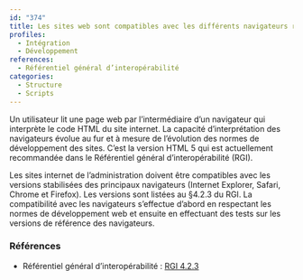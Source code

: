 ```yaml
---
id: "374"
title: Les sites web sont compatibles avec les différents navigateurs recommandés par le Référentiel général d’interopérabilité.
profiles:
  - Intégration
  - Développement
references:
  - Référentiel général d’interopérabilité
categories:
  - Structure
  - Scripts
---
```


Un utilisateur lit une page web par l’intermédiaire d’un navigateur qui interprète le code HTML du site internet. La capacité d’interprétation des navigateurs évolue au fur et à mesure de l’évolution des normes de développement des sites. C’est la version HTML 5 qui est actuellement recommandée dans le Référentiel général d’interopérabilité (RGI).

Les sites internet de l’administration doivent être compatibles avec les versions stabilisées des principaux navigateurs (Internet Explorer, Safari, Chrome et Firefox). Les versions sont listées au §4.2.3 du RGI. La compatibilité avec les navigateurs s’effectue d’abord en respectant les normes de développement web et ensuite en effectuant des tests sur les versions de référence des navigateurs.

### Références

* Référentiel général d’interopérabilité : [RGI 4.2.3](https://references.modernisation.gouv.fr/interoperabilite)
